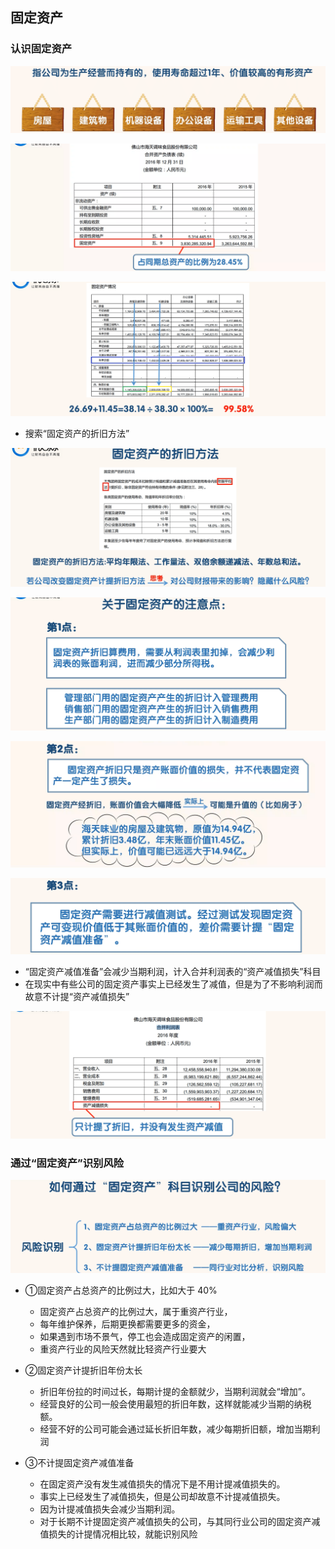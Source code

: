 ## 固定资产

### 认识固定资产

![image-20220505135347099](images/image-20220505135347099.png)

![image-20220505135414286](images/image-20220505135414286.png)

![image-20220505135450337](images/image-20220505135450337.png)

- 搜索“固定资产的折旧方法”

![image-20220505135536805](images/image-20220505135536805.png)

![image-20220505135610506](images/image-20220505135610506.png)

![image-20220505135640638](images/image-20220505135640638.png)

![image-20220505135715731](images/image-20220505135715731.png)

- “固定资产减值准备”会减少当期利润，计入合并利润表的“资产减值损失”科目
- 在现实中有些公司的固定资产事实上已经发生了减值，但是为了不影响利润而故意不计提“资产减值损失”

![image-20220505135803941](images/image-20220505135803941.png)

### 通过“固定资产”识别风险

![image-20220505140005527](images/image-20220505140005527.png)

- ①固定资产占总资产的比例过大，比如大于 40%
  - 固定资产占总资产的比例过大，属于重资产行业，
  - 每年维护保养，后期更换都需要更多的资金，
  - 如果遇到市场不景气，停工也会造成固定资产的闲置，
  - 重资产行业的风险天然就比轻资产行业要大

- ②固定资产计提折旧年份太长
  - 折旧年份拉的时间过长，每期计提的金额就少，当期利润就会“增加”。
  - 经营良好的公司一般会使用最短的折旧年数，这样就能减少当期的纳税额。
  - 经营不好的公司可能会通过延长折旧年数，减少每期折旧额，增加当期利润

- ③不计提固定资产减值准备
  - 在固定资产没有发生减值损失的情况下是不用计提减值损失的。
  - 事实上已经发生了减值损失，但是公司却故意不计提减值损失。
  - 因为计提减值损失会减少当期利润。
  - 对于长期不计提固定资产减值损失的公司，与其同行业公司的固定资产减值损失的计提情况相比较，就能识别风险